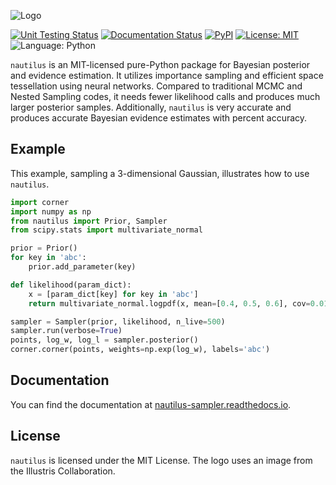 ![Logo](https://raw.githubusercontent.com/johannesulf/nautilus/main/docs/source/nautilus_text_image.png "Logo")

[![Unit Testing Status](https://img.shields.io/github/workflow/status/johannesulf/nautilus/tests?label=tests)](https://github.com/johannesulf/nautilus/actions)
[![Documentation Status](https://img.shields.io/readthedocs/nautilus-sampler)](https://nautilus-sampler.readthedocs.io/en/latest/)
[![PyPI](https://img.shields.io/pypi/v/nautilus-sampler?color=blue)](https://pypi.org/project/nautilus-sampler/)
[![License: MIT](https://img.shields.io/github/license/johannesulf/nautilus?color=blue)](https://raw.githubusercontent.com/johannesulf/nautilus/main/LICENSE)
![Language: Python](https://img.shields.io/github/languages/top/johannesulf/nautilus)

`nautilus` is an MIT-licensed pure-Python package for Bayesian posterior and evidence estimation. It utilizes importance sampling and efficient space tessellation using neural networks. Compared to traditional MCMC and Nested Sampling codes, it needs fewer likelihood calls and produces much larger posterior samples. Additionally, `nautilus` is very accurate and produces accurate Bayesian evidence estimates with percent accuracy.

## Example

This example, sampling a 3-dimensional Gaussian, illustrates how to use `nautilus`.

```python
import corner
import numpy as np
from nautilus import Prior, Sampler
from scipy.stats import multivariate_normal

prior = Prior()
for key in 'abc':
    prior.add_parameter(key)

def likelihood(param_dict):
    x = [param_dict[key] for key in 'abc']
    return multivariate_normal.logpdf(x, mean=[0.4, 0.5, 0.6], cov=0.01)

sampler = Sampler(prior, likelihood, n_live=500)
sampler.run(verbose=True)
points, log_w, log_l = sampler.posterior()
corner.corner(points, weights=np.exp(log_w), labels='abc')
```

## Documentation

You can find the documentation at [nautilus-sampler.readthedocs.io](https://nautilus-sampler.readthedocs.io).

## License

`nautilus` is licensed under the MIT License. The logo uses an image from the Illustris Collaboration.
